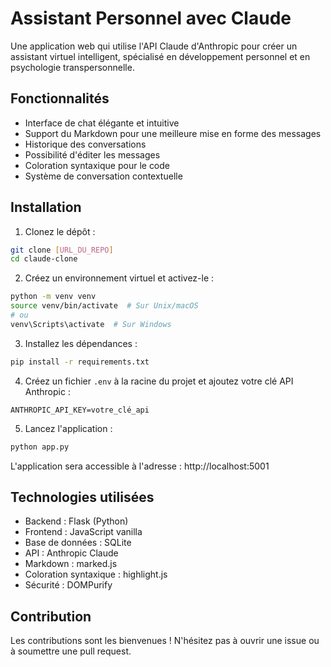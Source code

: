 # Assistant Personnel avec Claude

Une application web qui utilise l'API Claude d'Anthropic pour créer un assistant virtuel intelligent, spécialisé en développement personnel et en psychologie transpersonnelle.

## Fonctionnalités

- Interface de chat élégante et intuitive
- Support du Markdown pour une meilleure mise en forme des messages
- Historique des conversations
- Possibilité d'éditer les messages
- Coloration syntaxique pour le code
- Système de conversation contextuelle

## Installation

1. Clonez le dépôt :
```bash
git clone [URL_DU_REPO]
cd claude-clone
```

2. Créez un environnement virtuel et activez-le :
```bash
python -m venv venv
source venv/bin/activate  # Sur Unix/macOS
# ou
venv\Scripts\activate  # Sur Windows
```

3. Installez les dépendances :
```bash
pip install -r requirements.txt
```

4. Créez un fichier `.env` à la racine du projet et ajoutez votre clé API Anthropic :
```
ANTHROPIC_API_KEY=votre_clé_api
```

5. Lancez l'application :
```bash
python app.py
```

L'application sera accessible à l'adresse : http://localhost:5001

## Technologies utilisées

- Backend : Flask (Python)
- Frontend : JavaScript vanilla
- Base de données : SQLite
- API : Anthropic Claude
- Markdown : marked.js
- Coloration syntaxique : highlight.js
- Sécurité : DOMPurify

## Contribution

Les contributions sont les bienvenues ! N'hésitez pas à ouvrir une issue ou à soumettre une pull request.

